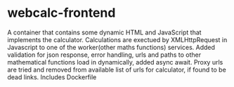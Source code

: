 # webcalc-frontend
A container that contains some dynamic HTML and JavaScript that implements the calculator.
Calculations are exectued by XMLHttpRequest in Javascript to one of the worker(other maths functions) services.
Added validation for json response, error handling, urls and paths to other mathematical functions load in dynamically, added async await.
Proxy urls are tried and removed from available list of urls for calculator, if found to be dead links. 
Includes Dockerfile

